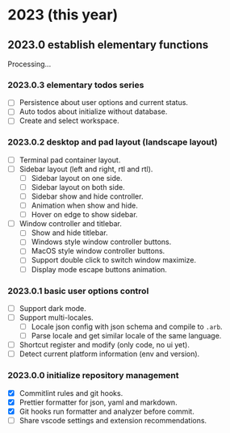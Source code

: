 # 2023 (this year)

## 2023.0 establish elementary functions

Processing...

### 2023.0.3 elementary todos series

- [ ] Persistence about user options and current status.
- [ ] Auto todos about initialize without database.
- [ ] Create and select workspace.

### 2023.0.2 desktop and pad layout (landscape layout)

- [ ] Terminal pad container layout.
- [ ] Sidebar layout (left and right, rtl and rtl).
  - [ ] Sidebar layout on one side.
  - [ ] Sidebar layout on both side.
  - [ ] Sidebar show and hide controller.
  - [ ] Animation when show and hide.
  - [ ] Hover on edge to show sidebar.
- [ ] Window controller and titlebar.
  - [ ] Show and hide titlebar.
  - [ ] Windows style window controller buttons.
  - [ ] MacOS style window controller buttons.
  - [ ] Support double click to switch window maximize.
  - [ ] Display mode escape buttons animation.

### 2023.0.1 basic user options control

- [ ] Support dark mode.
- [ ] Support multi-locales.
  - [ ] Locale json config with json schema and compile to `.arb`.
  - [ ] Parse locale and get similar locale of the same language.
- [ ] Shortcut register and modify (only code, no ui yet).
- [ ] Detect current platform information (env and version).

### 2023.0.0 initialize repository management

- [x] Commitlint rules and git hooks.
- [x] Prettier formatter for json, yaml and markdown.
- [x] Git hooks run formatter and analyzer before commit.
- [ ] Share vscode settings and extension recommendations.
